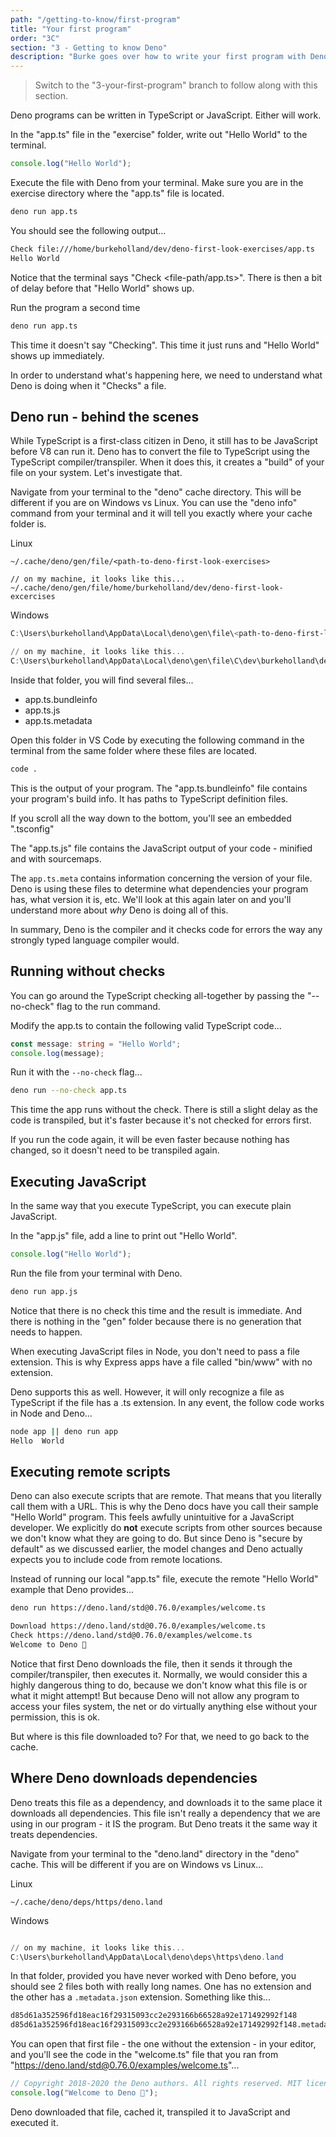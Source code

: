```yaml
---
path: "/getting-to-know/first-program"
title: "Your first program"
order: "3C"
section: "3 - Getting to know Deno"
description: "Burke goes over how to write your first program with Deno and execute it with the Deno CLI."
---
```


> Switch to the "3-your-first-program" branch to follow along with this section.

Deno programs can be written in TypeScript or JavaScript. Either will work.

In the "app.ts" file in the "exercise" folder, write out "Hello World" to the terminal.

```typescript
console.log("Hello World");
```

Execute the file with Deno from your terminal. Make sure you are in the exercise directory where the "app.ts" file is located.

```bash
deno run app.ts
```

You should see the following output...

```bash
Check file:///home/burkeholland/dev/deno-first-look-exercises/app.ts
Hello World
```

Notice that the terminal says "Check <file-path/app.ts>". There is then a bit of delay before that "Hello World" shows up.

Run the program a second time

```bash
deno run app.ts
```

This time it doesn't say "Checking". This time it just runs and "Hello World" shows up immediately.

In order to understand what's happening here, we need to understand what Deno is doing when it "Checks" a file.

## Deno run - behind the scenes

While TypeScript is a first-class citizen in Deno, it still has to be JavaScript before V8 can run it. Deno has to convert the file to TypeScript using the TypeScript compiler/transpiler. When it does this, it creates a "build" of your file on your system. Let's investigate that.

Navigate from your terminal to the "deno" cache directory. This will be different if you are on Windows vs Linux. You can use the "deno info" command from your terminal and it will tell you exactly where your cache folder is.

Linux

```
~/.cache/deno/gen/file/<path-to-deno-first-look-exercises>

// on my machine, it looks like this...
~/.cache/deno/gen/file/home/burkeholland/dev/deno-first-look-excercises
```

Windows

```powershell
C:\Users\burkeholland\AppData\Local\deno\gen\file\<path-to-deno-first-look-exercises>

// on my machine, it looks like this...
C:\Users\burkeholland\AppData\Local\deno\gen\file\C\dev\burkeholland\deno-first-look-windows
```

Inside that folder, you will find several files...

- app.ts.bundleinfo
- app.ts.js
- app.ts.metadata

Open this folder in VS Code by executing the following command in the terminal from the same folder where these files are located.

```bash
code .
```

This is the output of your program. The "app.ts.bundleinfo" file contains your program's build info. It has paths to TypeScript definition files.

If you scroll all the way down to the bottom, you'll see an embedded ".tsconfig"

The "app.ts.js" file contains the JavaScript output of your code - minified and with sourcemaps.

The `app.ts.meta` contains information concerning the version of your file. Deno is using these files to determine what dependencies your program has, what version it is, etc. We'll look at this again later on and you'll understand more about _why_ Deno is doing all of this.

In summary, Deno is the compiler and it checks code for errors the way any strongly typed language compiler would.

## Running without checks

You can go around the TypeScript checking all-together by passing the "--no-check" flag to the run command.

Modify the app.ts to contain the following valid TypeScript code...

```typescript
const message: string = "Hello World";
console.log(message);
```

Run it with the `--no-check` flag...

```bash
deno run --no-check app.ts
```

This time the app runs without the check. There is still a slight delay as the code is transpiled, but it's faster because it's not checked for errors first.

If you run the code again, it will be even faster because nothing has changed, so it doesn't need to be transpiled again.

## Executing JavaScript

In the same way that you execute TypeScript, you can execute plain JavaScript.

In the "app.js" file, add a line to print out "Hello World".

```javascript
console.log("Hello World");
```

Run the file from your terminal with Deno.

```bash
deno run app.js
```

Notice that there is no check this time and the result is immediate. And there is nothing in the "gen" folder because there is no generation that needs to happen.

When executing JavaScript files in Node, you don't need to pass a file extension. This is why Express apps have a file called "bin/www" with no extension.

Deno supports this as well. However, it will only recognize a file as TypeScript if the file has a .ts extension. In any event, the follow code works in Node and Deno...

```bash
node app || deno run app
Hello  World    
```

## Executing remote scripts

Deno can also execute scripts that are remote. That means that you literally call them with a URL. This is why the Deno docs have you call their sample "Hello World" program. This feels awfully unintuitive for a JavaScript developer. We explicitly do **not** execute scripts from other sources because we don't know what they are going to do. But since Deno is "secure by default" as we discussed earlier, the model changes and Deno actually expects you to include code from remote locations.

Instead of running our local "app.ts" file, execute the remote "Hello World" example that Deno provides...

```bash
deno run https://deno.land/std@0.76.0/examples/welcome.ts

Download https://deno.land/std@0.76.0/examples/welcome.ts
Check https://deno.land/std@0.76.0/examples/welcome.ts
Welcome to Deno 🦕
```

Notice that first Deno downloads the file, then it sends it through the compiler/transpiler, then executes it. Normally, we would consider this a highly dangerous thing to do, because we don't know what this file is or what it might attempt! But because Deno will not allow any program to access your files system, the net or do virtually anything else without your permission, this is ok.

But where is this file downloaded to? For that, we need to go back to the cache.

## Where Deno downloads dependencies

Deno treats this file as a dependency, and downloads it to the same place it downloads all dependencies. This file isn't really a dependency that we are using in our program - it IS the program. But Deno treats it the same way it treats dependencies.

Navigate from your terminal to the "deno.land" directory in the "deno" cache. This will be different if you are on Windows vs Linux...

Linux

```
~/.cache/deno/deps/https/deno.land
```

Windows

```powershell

// on my machine, it looks like this...
C:\Users\burkeholland\AppData\Local\deno\deps\https\deno.land
```

In that folder, provided you have never worked with Deno before, you should see 2 files both with really long names. One has no extension and the other has a `.metadata.json` extension. Something like this...

```bash
d85d61a352596fd18eac16f29315093cc2e293166b66528a92e171492992f148
d85d61a352596fd18eac16f29315093cc2e293166b66528a92e171492992f148.metadata.json
```

You can open that first file - the one without the extension - in your editor, and you'll see the code in the "welcome.ts" file that you ran from "https://deno.land/std@0.76.0/examples/welcome.ts"...

```typescript
// Copyright 2018-2020 the Deno authors. All rights reserved. MIT license.
console.log("Welcome to Deno 🦕");
```

Deno downloaded that file, cached it, transpiled it to JavaScript and executed it.
